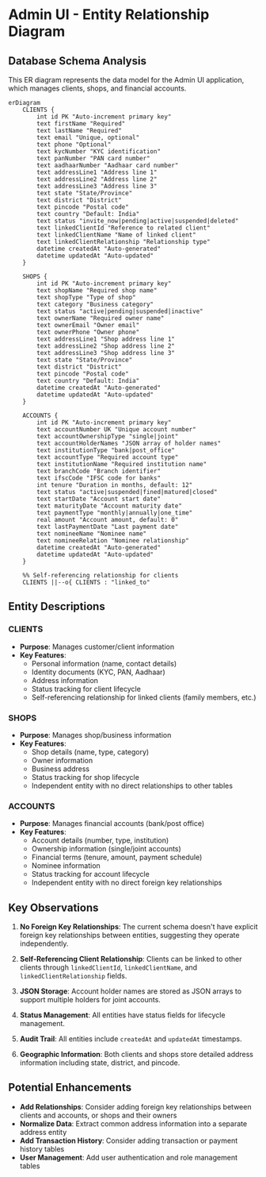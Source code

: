 # Admin UI - Entity Relationship Diagram

## Database Schema Analysis

This ER diagram represents the data model for the Admin UI application, which manages clients, shops, and financial accounts.

```mermaid
erDiagram
    CLIENTS {
        int id PK "Auto-increment primary key"
        text firstName "Required"
        text lastName "Required"
        text email "Unique, optional"
        text phone "Optional"
        text kycNumber "KYC identification"
        text panNumber "PAN card number"
        text aadhaarNumber "Aadhaar card number"
        text addressLine1 "Address line 1"
        text addressLine2 "Address line 2"
        text addressLine3 "Address line 3"
        text state "State/Province"
        text district "District"
        text pincode "Postal code"
        text country "Default: India"
        text status "invite_now|pending|active|suspended|deleted"
        text linkedClientId "Reference to related client"
        text linkedClientName "Name of linked client"
        text linkedClientRelationship "Relationship type"
        datetime createdAt "Auto-generated"
        datetime updatedAt "Auto-updated"
    }

    SHOPS {
        int id PK "Auto-increment primary key"
        text shopName "Required shop name"
        text shopType "Type of shop"
        text category "Business category"
        text status "active|pending|suspended|inactive"
        text ownerName "Required owner name"
        text ownerEmail "Owner email"
        text ownerPhone "Owner phone"
        text addressLine1 "Shop address line 1"
        text addressLine2 "Shop address line 2"
        text addressLine3 "Shop address line 3"
        text state "State/Province"
        text district "District"
        text pincode "Postal code"
        text country "Default: India"
        datetime createdAt "Auto-generated"
        datetime updatedAt "Auto-updated"
    }

    ACCOUNTS {
        int id PK "Auto-increment primary key"
        text accountNumber UK "Unique account number"
        text accountOwnershipType "single|joint"
        text accountHolderNames "JSON array of holder names"
        text institutionType "bank|post_office"
        text accountType "Required account type"
        text institutionName "Required institution name"
        text branchCode "Branch identifier"
        text ifscCode "IFSC code for banks"
        int tenure "Duration in months, default: 12"
        text status "active|suspended|fined|matured|closed"
        text startDate "Account start date"
        text maturityDate "Account maturity date"
        text paymentType "monthly|annually|one_time"
        real amount "Account amount, default: 0"
        text lastPaymentDate "Last payment date"
        text nomineeName "Nominee name"
        text nomineeRelation "Nominee relationship"
        datetime createdAt "Auto-generated"
        datetime updatedAt "Auto-updated"
    }

    %% Self-referencing relationship for clients
    CLIENTS ||--o{ CLIENTS : "linked_to"
```

## Entity Descriptions

### **CLIENTS**
- **Purpose**: Manages customer/client information
- **Key Features**:
  - Personal information (name, contact details)
  - Identity documents (KYC, PAN, Aadhaar)
  - Address information
  - Status tracking for client lifecycle
  - Self-referencing relationship for linked clients (family members, etc.)

### **SHOPS** 
- **Purpose**: Manages shop/business information
- **Key Features**:
  - Shop details (name, type, category)
  - Owner information
  - Business address
  - Status tracking for shop lifecycle
  - Independent entity with no direct relationships to other tables

### **ACCOUNTS**
- **Purpose**: Manages financial accounts (bank/post office)
- **Key Features**:
  - Account details (number, type, institution)
  - Ownership information (single/joint accounts)
  - Financial terms (tenure, amount, payment schedule)
  - Nominee information
  - Status tracking for account lifecycle
  - Independent entity with no direct foreign key relationships

## Key Observations

1. **No Foreign Key Relationships**: The current schema doesn't have explicit foreign key relationships between entities, suggesting they operate independently.

2. **Self-Referencing Client Relationship**: Clients can be linked to other clients through `linkedClientId`, `linkedClientName`, and `linkedClientRelationship` fields.

3. **JSON Storage**: Account holder names are stored as JSON arrays to support multiple holders for joint accounts.

4. **Status Management**: All entities have status fields for lifecycle management.

5. **Audit Trail**: All entities include `createdAt` and `updatedAt` timestamps.

6. **Geographic Information**: Both clients and shops store detailed address information including state, district, and pincode.

## Potential Enhancements

- **Add Relationships**: Consider adding foreign key relationships between clients and accounts, or shops and their owners
- **Normalize Data**: Extract common address information into a separate address entity
- **Add Transaction History**: Consider adding transaction or payment history tables
- **User Management**: Add user authentication and role management tables
